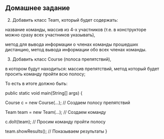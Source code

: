 Домашнее задание
-------------------

2. Добавить класс Team, который будет содержать: 

название команды, массив из 4-х участников (т.е. в конструкторе можно сразу всех участников указывать), 

метод для вывода информации о членах команды прошедших дистанцию, метод вывода информации обо всех членах команды.

3. Добавить класс Course (полоса препятствий),

в котором будут находиться: массив препятствий, метод который будет просить команду пройти всю полосу;

То есть в итоге должно быть:

public static void main(String[] args) {

Course c = new Course(...); // Создаем полосу препятствий

Team team = new Team(...); // Создаем команду

c.doIt(team); // Просим команду пройти полосу

team.showResults(); // Показываем результаты }


